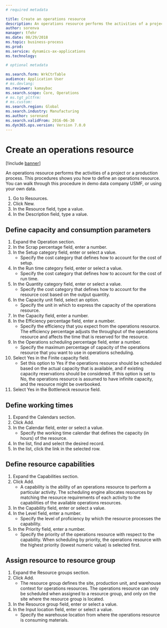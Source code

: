```yaml
--- 
# required metadata 
 
title: Create an operations resource
description: An operations resource performs the activities of a project or a production process. 
author: sorenva
manager: tfehr 
ms.date: 08/29/2018
ms.topic: business-process 
ms.prod:  
ms.service: dynamics-ax-applications 
ms.technology:  
 
# optional metadata 
 
ms.search.form: WrkCtrTable   
audience: Application User 
# ms.devlang:  
ms.reviewer: kamaybac
ms.search.scope: Core, Operations 
# ms.tgt_pltfrm:  
# ms.custom:  
ms.search.region: Global
ms.search.industry: Manufacturing
ms.author: sorenand
ms.search.validFrom: 2016-06-30 
ms.dyn365.ops.version: Version 7.0.0 
---
```

# Create an operations resource

[!include [banner](../../includes/banner.md)]

An operations resource performs the activities of a project or a production process. This procedures shows you how to define an operations resource. You can walk through this procedure in demo data company USMF, or using your own data.

1. Go to Resources.
2. Click New.
3. In the Resource field, type a value.
4. In the Description field, type a value.

## Define capacity and consumption parameters
1. Expand the Operation section.
2. In the Scrap percentage field, enter a number.
3. In the Setup category field, enter or select a value.
    * Specify the cost category that defines how to account for the cost of setup.  
4. In the Run time category field, enter or select a value.
    * Specify the cost category that defines how to account for the cost of run time.  
5. In the Quantity category field, enter or select a value.
    * Specify the cost category that defines how to account for the resource cost based on the output quantity.  
6. In the Capacity unit field, select an option.
    * Specify the unit in which to express the capacity of the operations resource.  
7. In the Capacity field, enter a number.
8. In the Efficiency percentage field, enter a number.
    * Specify the efficiency that you expect from the operations resource. The efficiency percentage adjusts the throughput of the operations resource and affects the time that is reserved for the resource.  
9. In the Operations scheduling percentage field, enter a number.
    * Specify the maximum percentage of capacity of the operations resource that you want to use in operations scheduling.  
10. Select Yes in the Finite capacity field.
    * Set this option to Yes if the operations resource should be scheduled based on the actual capacity that is available, and if existing capacity reservations should be considered. If this option is set to No, the operations resource is assumed to have infinite capacity, and the resource might be overbooked.  
11. Select Yes in the Bottleneck resource field.

## Define working times
1. Expand the Calendars section.
2. Click Add.
3. In the Calendar field, enter or select a value.
    * Specify the working time calendar that defines the capacity (in hours) of the resource.  
4. In the list, find and select the desired record.
5. In the list, click the link in the selected row.

## Define resource capabilities
1. Expand the Capabilities section.
2. Click Add.
    * A capability is the ability of an operations resource to perform a particular activity. The scheduling engine allocates resources by matching the resource requirements of each activity to the capabilities of the available operations resources.  
3. In the Capability field, enter or select a value.
4. In the Level field, enter a number.
    * Specify the level of proficiency by which the resource processes the capability.  
5. In the Priority field, enter a number.
    * Specify the priority of the operations resource with respect to the capability. When scheduling by priority, the operations resource with the highest priority (lowest numeric value) is selected first.  

## Assign resource to resource group
1. Expand the Resource groups section.
2. Click Add.
    * The resource group defines the site, production unit, and warehouse context for operations resources. The operations resource can only be scheduled when assigned to a resource group, and only on the site where the resource group is located.  
3. In the Resource group field, enter or select a value.
4. In the Input location field, enter or select a value.
    * Specify the warehouse location from where the operations resource is consuming materials.  

